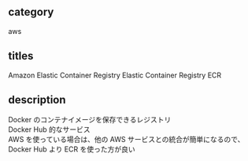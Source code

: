 ## category

aws

## titles

Amazon Elastic Container Registry
Elastic Container Registry
ECR

## description

Docker のコンテナイメージを保存できるレジストリ  
Docker Hub 的なサービス  
AWS を使っている場合は、他の AWS サービスとの統合が簡単になるので、Docker Hub より ECR を使った方が良い
